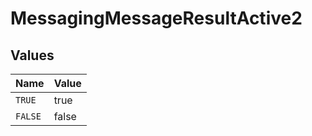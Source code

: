 # MessagingMessageResultActive2


## Values

| Name    | Value   |
| ------- | ------- |
| `TRUE`  | true    |
| `FALSE` | false   |